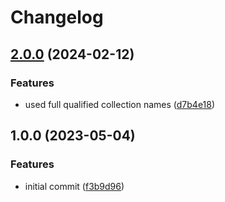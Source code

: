 # Changelog

## [2.0.0](https://github.com/rolehippie/jsonnet/compare/v1.0.0...v2.0.0) (2024-02-12)


### Features

* used full qualified collection names ([d7b4e18](https://github.com/rolehippie/jsonnet/commit/d7b4e18caf31839bf719e3b2bcf2a310ad12718c))

## 1.0.0 (2023-05-04)


### Features

* initial commit ([f3b9d96](https://github.com/rolehippie/jsonnet/commit/f3b9d96a206fad29afb021694adb371bf62ac85e))
